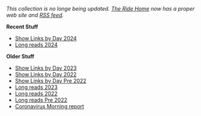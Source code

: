 _This collection is no longe being updated. [The Ride Home](https://www.ridehome.info/show/techmeme-ride-home/) now has a proper web site and [RSS feed](https://rss.art19.com/techmeme-ridehome)._

**Recent Stuff**

* [Show Links by Day 2024](all-links-2024.md)
* [Long reads 2024](longreads-2024.md)


**Older Stuff**
* [Show Links by Day 2023](all-links-2023.md)
* [Show Links by Day 2022](all-links-2022.md)
* [Show Links by Day Pre 2022](all-links.md)
* [Long reads 2023](longreads-2023.md)
* [Long reads 2022](longreads-2022.md)
* [Long reads Pre 2022](longreads.md)
* [Coronavirus Morning report](coronavirus-daily-briefing.md)

